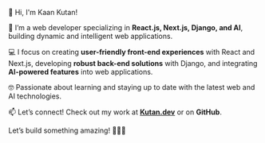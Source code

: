 👋 Hi, I'm Kaan Kutan!  

🚀 I’m a web developer specializing in **React.js, Next.js, Django, and AI**, building dynamic and intelligent web applications.  

💻 I focus on creating **user-friendly front-end experiences** with React and Next.js, developing **robust back-end solutions** with Django, and integrating **AI-powered features** into web applications.  

🤓 Passionate about learning and staying up to date with the latest web and AI technologies.  

📫 Let’s connect! Check out my work at **[Kutan.dev](https://kutan.dev)** or on **GitHub**.  

Let’s build something amazing! 👨‍💻💡
